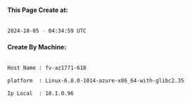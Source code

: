 
   
#### This Page Create at:

```bash

2024-10-05 - 04:34:59 UTC

```

#### Create By Machine:

```bash

Host Name : fv-az1771-618

platform  : Linux-6.8.0-1014-azure-x86_64-with-glibc2.35

Ip Local  : 10.1.0.96

```

